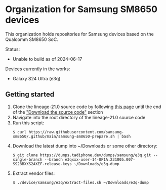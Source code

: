 # Organization for Samsung SM8650 devices
This organization holds repositories for Samsung devices based on the Qualcomm SM8650 SoC.

Status:
 * Unable to build as of 2024-06-17

Devices currently in the works:
 * Galaxy S24 Ultra (e3q)

## Getting started
1. Clone the lineage-21.0 source code by following [this page](https://wiki.lineageos.org/emulator) until the end of the ["Download the source code"](https://wiki.lineageos.org/emulator#download-the-source-code) section
2. Navigate into the root directory of the lineage-21.0 source code
3. Run this script:
    ```
    $ curl https://raw.githubusercontent.com/samsung-sm8650/.github/main/samsung-sm8650-prepare.sh | bash
    ```
4. Download the latest dump into ~/Downloads or some other directory:
    ```
    $ git clone https://dumps.tadiphone.dev/dumps/samsung/e3q.git --single-branch --branch e3qxxx-user-14-UP1A.231005.007-S928BXXS2AXEF-release-keys ~/Downloads/e3q-dump
    ```
5. Extract vendor files:
    ```
    $ ./device/samsung/e3q/extract-files.sh ~/Downloads/e3q-dump
    ```
